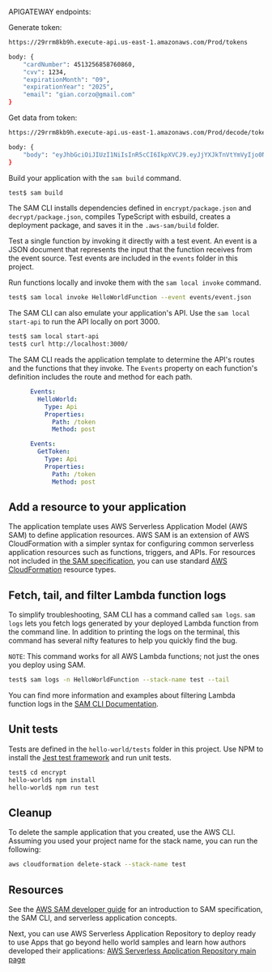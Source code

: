 APIGATEWAY endpoints:

Generate token:
```bash
https://29rrm8kb9h.execute-api.us-east-1.amazonaws.com/Prod/tokens
```
```bash
body: {
    "cardNumber": 4513256858760860,
    "cvv": 1234,
    "expirationMonth": "09",
    "expirationYear": "2025",
    "email": "gian.corzo@gmail.com"
}
```    
Get data from token:
```bash
https://29rrm8kb9h.execute-api.us-east-1.amazonaws.com/Prod/decode/token
```
```bash
body: {
    "body": "eyJhbGciOiJIUzI1NiIsInR5cCI6IkpXVCJ9.eyJjYXJkTnVtYmVyIjo0NTEzMjU2ODU4NzYwODYwLCJjdnYiOjEyMzUsImV4cGlyYXRpb25Nb250aCI6IjA5IiwiZXhwaXJhdGlvblllYXIiOiIyMDI1IiwiZW1haWwiOiJnaWFuLmNvcnpvQGdtYWlsLmNvbSIsImlhdCI6MTY3MTIwMDM4NiwiZXhwIjoxNjcxMjAxMjg2fQ.CajYubevImG5-ATW_3vVkeJpwL2NsPMRk9l__JGGNq4"
}

```  
    
Build your application with the `sam build` command.

```bash
test$ sam build
```

The SAM CLI installs dependencies defined in `encrypt/package.json` and `decrypt/package.json`, compiles TypeScript with esbuild, creates a deployment package, and saves it in the `.aws-sam/build` folder.

Test a single function by invoking it directly with a test event. An event is a JSON document that represents the input that the function receives from the event source. Test events are included in the `events` folder in this project.

Run functions locally and invoke them with the `sam local invoke` command.

```bash
test$ sam local invoke HelloWorldFunction --event events/event.json
```

The SAM CLI can also emulate your application's API. Use the `sam local start-api` to run the API locally on port 3000.

```bash
test$ sam local start-api
test$ curl http://localhost:3000/
```

The SAM CLI reads the application template to determine the API's routes and the functions that they invoke. The `Events` property on each function's definition includes the route and method for each path.

```yaml
      Events:
        HelloWorld:
          Type: Api
          Properties:
            Path: /token
            Method: post
```

```yaml
      Events:
        GetToken:
          Type: Api
          Properties:
            Path: /token
            Method: post
```

## Add a resource to your application
The application template uses AWS Serverless Application Model (AWS SAM) to define application resources. AWS SAM is an extension of AWS CloudFormation with a simpler syntax for configuring common serverless application resources such as functions, triggers, and APIs. For resources not included in [the SAM specification](https://github.com/awslabs/serverless-application-model/blob/master/versions/2016-10-31.md), you can use standard [AWS CloudFormation](https://docs.aws.amazon.com/AWSCloudFormation/latest/UserGuide/aws-template-resource-type-ref.html) resource types.

## Fetch, tail, and filter Lambda function logs

To simplify troubleshooting, SAM CLI has a command called `sam logs`. `sam logs` lets you fetch logs generated by your deployed Lambda function from the command line. In addition to printing the logs on the terminal, this command has several nifty features to help you quickly find the bug.

`NOTE`: This command works for all AWS Lambda functions; not just the ones you deploy using SAM.

```bash
test$ sam logs -n HelloWorldFunction --stack-name test --tail
```

You can find more information and examples about filtering Lambda function logs in the [SAM CLI Documentation](https://docs.aws.amazon.com/serverless-application-model/latest/developerguide/serverless-sam-cli-logging.html).

## Unit tests

Tests are defined in the `hello-world/tests` folder in this project. Use NPM to install the [Jest test framework](https://jestjs.io/) and run unit tests.

```bash
test$ cd encrypt
hello-world$ npm install
hello-world$ npm run test
```

## Cleanup

To delete the sample application that you created, use the AWS CLI. Assuming you used your project name for the stack name, you can run the following:

```bash
aws cloudformation delete-stack --stack-name test
```

## Resources

See the [AWS SAM developer guide](https://docs.aws.amazon.com/serverless-application-model/latest/developerguide/what-is-sam.html) for an introduction to SAM specification, the SAM CLI, and serverless application concepts.

Next, you can use AWS Serverless Application Repository to deploy ready to use Apps that go beyond hello world samples and learn how authors developed their applications: [AWS Serverless Application Repository main page](https://aws.amazon.com/serverless/serverlessrepo/)
